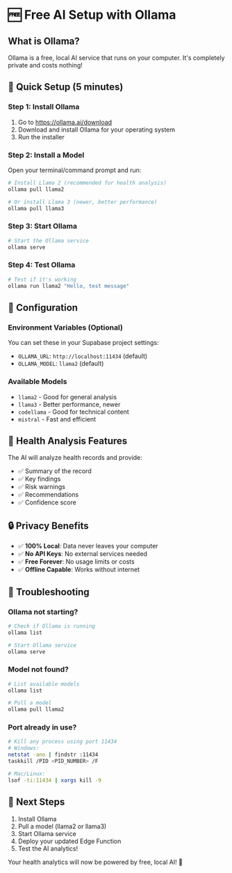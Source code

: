 # 🆓 Free AI Setup with Ollama

## What is Ollama?
Ollama is a free, local AI service that runs on your computer. It's completely private and costs nothing!

## 🚀 Quick Setup (5 minutes)

### Step 1: Install Ollama
1. Go to https://ollama.ai/download
2. Download and install Ollama for your operating system
3. Run the installer

### Step 2: Install a Model
Open your terminal/command prompt and run:
```bash
# Install Llama 2 (recommended for health analysis)
ollama pull llama2

# Or install Llama 3 (newer, better performance)
ollama pull llama3
```

### Step 3: Start Ollama
```bash
# Start the Ollama service
ollama serve
```

### Step 4: Test Ollama
```bash
# Test if it's working
ollama run llama2 "Hello, test message"
```

## 🔧 Configuration

### Environment Variables (Optional)
You can set these in your Supabase project settings:

- `OLLAMA_URL`: `http://localhost:11434` (default)
- `OLLAMA_MODEL`: `llama2` (default)

### Available Models
- `llama2` - Good for general analysis
- `llama3` - Better performance, newer
- `codellama` - Good for technical content
- `mistral` - Fast and efficient

## 🏥 Health Analysis Features

The AI will analyze health records and provide:
- ✅ Summary of the record
- ✅ Key findings
- ✅ Risk warnings
- ✅ Recommendations
- ✅ Confidence score

## 🔒 Privacy Benefits

- ✅ **100% Local**: Data never leaves your computer
- ✅ **No API Keys**: No external services needed
- ✅ **Free Forever**: No usage limits or costs
- ✅ **Offline Capable**: Works without internet

## 🚨 Troubleshooting

### Ollama not starting?
```bash
# Check if Ollama is running
ollama list

# Start Ollama service
ollama serve
```

### Model not found?
```bash
# List available models
ollama list

# Pull a model
ollama pull llama2
```

### Port already in use?
```bash
# Kill any process using port 11434
# Windows:
netstat -ano | findstr :11434
taskkill /PID <PID_NUMBER> /F

# Mac/Linux:
lsof -ti:11434 | xargs kill -9
```

## 🎯 Next Steps

1. Install Ollama
2. Pull a model (llama2 or llama3)
3. Start Ollama service
4. Deploy your updated Edge Function
5. Test the AI analytics!

Your health analytics will now be powered by free, local AI! 🎉
